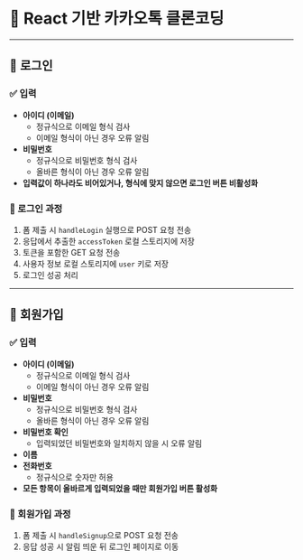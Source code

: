 # 💬 React 기반 카카오톡 클론코딩

*****

## 🔐 로그인
### ✅ 입력
- **아이디 (이메일)**
  - 정규식으로 이메일 형식 검사
  - 이메일 형식이 아닌 경우 오류 알림
- **비밀번호**
  - 정규식으로 비밀번호 형식 검사
  - 올바른 형식이 아닌 경우 오류 알림
 - **입력값이 하나라도 비어있거나, 형식에 맞지 않으면 로그인 버튼 비활성화**

### 🔐 로그인 과정
1. 폼 제출 시 `handleLogin` 실행으로 POST 요청 전송
2. 응답에서 추출한 `accessToken` 로컬 스토리지에 저장
3. 토큰을 포함한 GET 요청 전송
4. 사용자 정보 로컬 스토리지에 `user` 키로 저장
5. 로그인 성공 처리

*****

## 📝 회원가입
### ✅ 입력
- **아이디 (이메일)**
  - 정규식으로 이메일 형식 검사
  - 이메일 형식이 아닌 경우 오류 알림
- **비밀번호**
  - 정규식으로 비밀번호 형식 검사
  - 올바른 형식이 아닌 경우 오류 알림
- **비밀번호 확인**
  - 입력되었던 비밀번호와 일치하지 않을 시 오류 알림
- **이름**
- **전화번호**
  - 정규식으로 숫자만 허용
 - **모든 항목이 올바르게 입력되었을 때만 회원가입 버튼 활성화**


### 🔐 회원가입 과정
1. 폼 제출 시 `handleSignup`으로  POST 요청 전송
2. 응답 성공 시 알림 띄운 뒤 로그인 페이지로 이동

